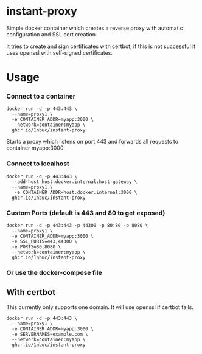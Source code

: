 # instant-proxy

Simple docker container which creates a reverse proxy with automatic configuration and SSL cert creation.

It tries to create and sign certificates with certbot, if this is not successful it uses openssl with self-signed certificates.

# Usage
### Connect to a container
```shell
docker run -d -p 443:443 \
  --name=proxy1 \
  -e CONTAINER_ADDR=myapp:3000 \
  --network=container:myapp \
  ghcr.io/1nbuc/instant-proxy
```
Starts a proxy which listens on port 443 and forwards all requests to container myapp:3000.

### Connect to localhost
```shell
docker run -d -p 443:443 \
  --add-host host.docker.internal:host-gateway \
  --name=proxy1 \
   -e CONTAINER_ADDR=host.docker.internal:3000 \
  ghcr.io/1nbuc/instant-proxy
```

### Custom Ports (default is 443 and 80 to get exposed)
```shell
docker run -d -p 443:443 -p 44300 -p 80:80 -p 8080 \
  --name=proxy1 \
  -e CONTAINER_ADDR=myapp:3000 \
  -e SSL_PORTS=443,44300 \
  -e PORTS=80,8080 \
  --network=container:myapp \
  ghcr.io/1nbuc/instant-proxy
```

### Or use the docker-compose file


## With certbot
This currently only supports one domain.
It will use openssl if certbot fails.
```shell
docker run -d -p 443:443 \
  --name=proxy1 \
  -e CONTAINER_ADDR=myapp:3000 \
  -e SERVERNAMES=example.com \
  --network=container:myapp \
  ghcr.io/1nbuc/instant-proxy
```
